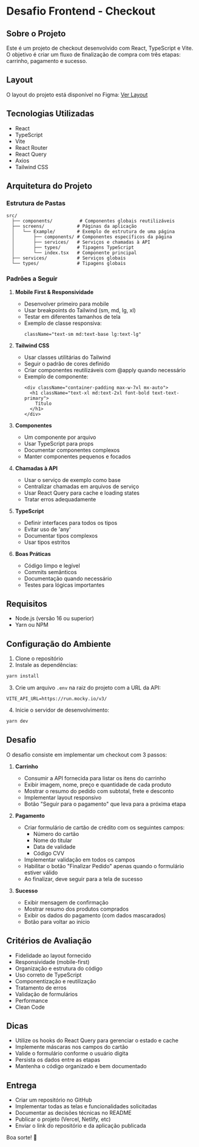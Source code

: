 # Desafio Frontend - Checkout

## Sobre o Projeto
Este é um projeto de checkout desenvolvido com React, TypeScript e Vite. O objetivo é criar um fluxo de finalização de compra com três etapas: carrinho, pagamento e sucesso.

## Layout
O layout do projeto está disponível no Figma:
[Ver Layout](https://www.figma.com/design/VAOqGCWUNg13WE1t05I7xy/TestFront?node-id=15211-254388&t=8Ycv9aND6NIfKzgK-1)

## Tecnologias Utilizadas
- React
- TypeScript
- Vite
- React Router
- React Query
- Axios
- Tailwind CSS

## Arquitetura do Projeto

### Estrutura de Pastas
```
src/
  ├── components/          # Componentes globais reutilizáveis
  ├── screens/            # Páginas da aplicação
  │   └── Example/        # Exemplo de estrutura de uma página
  │       ├── components/ # Componentes específicos da página
  │       ├── services/   # Serviços e chamadas à API
  │       ├── types/      # Tipagens TypeScript
  │       └── index.tsx   # Componente principal
  ├── services/           # Serviços globais
  └── types/              # Tipagens globais
```

### Padrões a Seguir

1. **Mobile First & Responsividade**
   - Desenvolver primeiro para mobile
   - Usar breakpoints do Tailwind (sm, md, lg, xl)
   - Testar em diferentes tamanhos de tela
   - Exemplo de classe responsiva:
     ```tsx
     className="text-sm md:text-base lg:text-lg"
     ```

2. **Tailwind CSS**
   - Usar classes utilitárias do Tailwind
   - Seguir o padrão de cores definido
   - Criar componentes reutilizáveis com @apply quando necessário
   - Exemplo de componente:
     ```tsx
     <div className="container-padding max-w-7xl mx-auto">
       <h1 className="text-xl md:text-2xl font-bold text-text-primary">
         Título
       </h1>
     </div>
     ```

3. **Componentes**
   - Um componente por arquivo
   - Usar TypeScript para props
   - Documentar componentes complexos
   - Manter componentes pequenos e focados

4. **Chamadas à API**
   - Usar o serviço de exemplo como base
   - Centralizar chamadas em arquivos de serviço
   - Usar React Query para cache e loading states
   - Tratar erros adequadamente

5. **TypeScript**
   - Definir interfaces para todos os tipos
   - Evitar uso de 'any'
   - Documentar tipos complexos
   - Usar tipos estritos

6. **Boas Práticas**
   - Código limpo e legível
   - Commits semânticos
   - Documentação quando necessário
   - Testes para lógicas importantes

## Requisitos
- Node.js (versão 16 ou superior)
- Yarn ou NPM

## Configuração do Ambiente
1. Clone o repositório
2. Instale as dependências:
```bash
yarn install
```
3. Crie um arquivo `.env` na raiz do projeto com a URL da API:
```
VITE_API_URL=https://run.mocky.io/v3/
```
4. Inicie o servidor de desenvolvimento:
```bash
yarn dev
```

## Desafio
O desafio consiste em implementar um checkout com 3 passos:

1. **Carrinho**
   - Consumir a API fornecida para listar os itens do carrinho
   - Exibir imagem, nome, preço e quantidade de cada produto
   - Mostrar o resumo do pedido com subtotal, frete e desconto
   - Implementar layout responsivo
   - Botão "Seguir para o pagamento" que leva para a próxima etapa

2. **Pagamento**
   - Criar formulário de cartão de crédito com os seguintes campos:
     - Número do cartão
     - Nome do titular
     - Data de validade
     - Código CVV
   - Implementar validação em todos os campos
   - Habilitar o botão "Finalizar Pedido" apenas quando o formulário estiver válido
   - Ao finalizar, deve seguir para a tela de sucesso

3. **Sucesso**
   - Exibir mensagem de confirmação
   - Mostrar resumo dos produtos comprados
   - Exibir os dados do pagamento (com dados mascarados)
   - Botão para voltar ao início

## Critérios de Avaliação
- Fidelidade ao layout fornecido
- Responsividade (mobile-first)
- Organização e estrutura do código
- Uso correto de TypeScript
- Componentização e reutilização
- Tratamento de erros
- Validação de formulários
- Performance
- Clean Code

## Dicas
- Utilize os hooks do React Query para gerenciar o estado e cache
- Implemente máscaras nos campos do cartão
- Valide o formulário conforme o usuário digita
- Persista os dados entre as etapas
- Mantenha o código organizado e bem documentado

## Entrega
- Criar um repositório no GitHub
- Implementar todas as telas e funcionalidades solicitadas
- Documentar as decisões técnicas no README
- Publicar o projeto (Vercel, Netlify, etc)
- Enviar o link do repositório e da aplicação publicada

Boa sorte! 🚀
